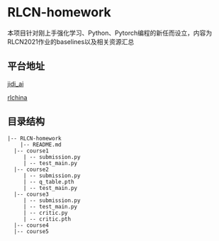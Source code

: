 # RLCN-homework

本项目针对刚上手强化学习、Python、Pytorch编程的新任而设立，内容为RLCN2021作业的baselines以及相关资源汇总

## 平台地址
[jidi_ai](http://www.jidiai.cn/)

[rlchina](http://rlchina.org)

## 目录结构
```
|-- RLCN-homework
	|-- README.md
  |-- course1
     | -- submission.py
     | -- test_main.py
  |-- course2
     | -- submission.py
     | -- q_table.pth
     | -- test_main.py
  |-- course3
     | -- submission.py
     | -- test_main.py
     | -- critic.py
     | -- critic.pth
  |-- course4
  |-- course5
  
```

  
